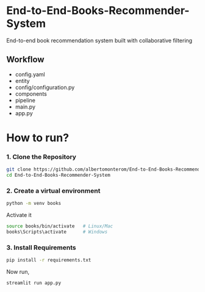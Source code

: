 # End-to-End-Books-Recommender-System
End-to-end book recommendation system built with collaborative filtering

## Workflow

- config.yaml
- entity
- config/configuration.py
- components
- pipeline
- main.py
- app.py

# How to run?

### 1. Clone the Repository
```bash
git clone https://github.com/albertomonterom/End-to-End-Books-Recommender-System.git
cd End-to-End-Books-Recommender-System
```

### 2. Create a virtual environment
```bash
python -m venv books
```

Activate it

```bash
source books/bin/activate   # Linux/Mac
books\Scripts\activate      # Windows
```

### 3. Install Requirements
```bash
pip install -r requirements.txt
```

Now run,
```bash
streamlit run app.py
```